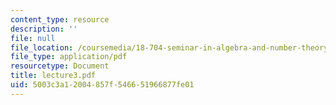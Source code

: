 ```yaml
---
content_type: resource
description: ''
file: null
file_location: /coursemedia/18-704-seminar-in-algebra-and-number-theory-rational-points-on-elliptic-curves-fall-2004/5003c3a12004857f546651966877fe01_lecture3.pdf
file_type: application/pdf
resourcetype: Document
title: lecture3.pdf
uid: 5003c3a1-2004-857f-5466-51966877fe01
---
```

